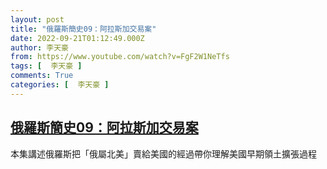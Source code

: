 ```yaml
---
layout: post
title: "俄羅斯簡史09：阿拉斯加交易案"
date: 2022-09-21T01:12:49.000Z
author: 李天豪
from: https://www.youtube.com/watch?v=FgF2W1NeTfs
tags: [  李天豪 ]
comments: True
categories: [  李天豪 ]
---
```

<!--1663722769000-->
[俄羅斯簡史09：阿拉斯加交易案](https://www.youtube.com/watch?v=FgF2W1NeTfs)
------

<div>
本集講述俄羅斯把「俄屬北美」賣給美國的經過帶你理解美國早期領土擴張過程
</div>

